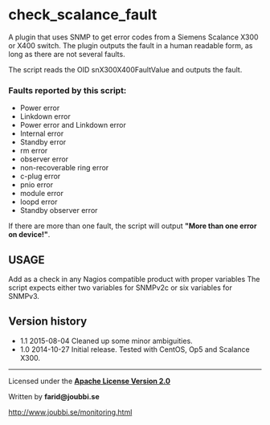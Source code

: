 # check_scalance_fault

A plugin that uses SNMP to get error codes from a Siemens Scalance X300 or X400 switch.
The plugin outputs the fault in a human readable form,
as long as there are not several faults.

The script reads the OID snX300X400FaultValue and outputs the fault.


### Faults reported by this script:

* Power error
* Linkdown error
* Power error and Linkdown error
* Internal error
* Standby error
* rm error
* observer error
* non-recoverable ring error
* c-plug error
* pnio error
* module error
* loopd error
* Standby observer error

If there are more than one fault, the script will output __"More than one error on device!"__.


## USAGE
Add as a check in any Nagios compatible product with proper variables
The script expects either two variables for SNMPv2c or six variables for SNMPv3.


## Version history
* 1.1 2015-08-04 Cleaned up some minor ambiguities.
* 1.0 2014-10-27 Initial release. Tested with CentOS, Op5 and Scalance X300. 


___

Licensed under the [__Apache License Version 2.0__](https://www.apache.org/licenses/LICENSE-2.0)

Written by __farid@joubbi.se__

http://www.joubbi.se/monitoring.html

